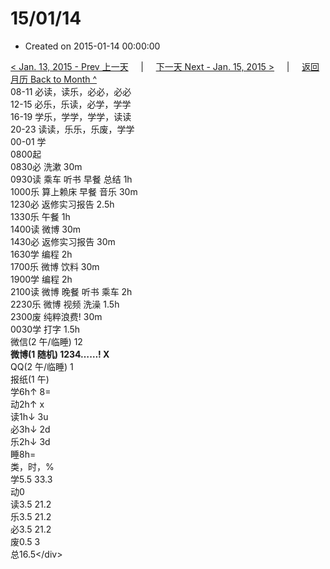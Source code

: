 # 15/01/14

* Created on 2015-01-14 00:00:00

[&lt; Jan. 13, 2015 - Prev 上一天](d13.md)     \|     [下一天 Next - Jan. 15, 2015 &gt;](d15.md)     \|     [返回月历 Back to Month ^](index.md)   
08-11 必读，读乐，必必，必必  
12-15 必乐，乐读，必学，学学  
16-19 学乐，学学，学学，读读  
20-23 读读，乐乐，乐废，学学  
00-01 学  
0800起  
0830必 洗漱 30m  
0930读 乘车 听书 早餐 总结 1h  
1000乐 算上赖床 早餐 音乐 30m  
1230必 返修实习报告 2.5h  
1330乐 午餐 1h  
1400读 微博 30m  
1430必 返修实习报告 30m  
1630学 编程 2h  
1700乐 微博 饮料 30m  
1900学 编程 2h  
2100读 微博 晚餐 听书 乘车 2h  
2230乐 微博 视频 洗澡 1.5h  
2300废 纯粹浪费! 30m  
0030学 打字 1.5h  
微信\(2 午/临睡\) 12  
**微博\(1 随机\) 1234……! X**  
QQ\(2 午/临睡\) 1  
报纸\(1 午\)  
学6h↑ 8=  
动2h↑ x  
读1h↓ 3u  
必3h↓ 2d  
乐2h↓ 3d  
睡8h=  
类，时，%  
学5.5 33.3  
动0  
读3.5 21.2  
乐3.5 21.2  
必3.5 21.2  
废0.5 3  
总16.5&lt;/div&gt;

